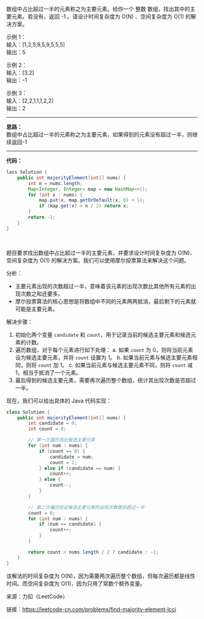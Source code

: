数组中占比超过一半的元素称之为主要元素。给你一个 整数 数组，找出其中的主要元素。若没有，返回 -1 。请设计时间复杂度为 O(N) 、空间复杂度为 O(1) 的解决方案。                            


示例 1：                               
输入：[1,2,5,9,5,9,5,5,5]                              
输出：5                        

示例 2：                          
输入：[3,2]                        
输出：-1                          

示例 3：                             
输入：[2,2,1,1,1,2,2]                          
输出：2                                

***

**思路：**            
数组中占比超过一半的元素称之为主要元素，如果得到的元素没有超过一半，则继续返回-1

***

**代码：**
```java
lass Solution {
    public int majorityElement(int[] nums) {
        int n = nums.length;
        Map<Integer, Integer> map = new HashMap<>();
        for (int x : nums) {
            map.put(x, map.getOrDefault(x, 0) + 1);
            if (map.get(x) > n / 2) return x;
        }
        return -1;
    }
}
```

​            



题目要求找出数组中占比超过一半的主要元素，并要求设计时间复杂度为 O(N)、空间复杂度为 O(1) 的解决方案。我们可以使用摩尔投票算法来解决这个问题。

分析：
- 主要元素出现的次数超过一半，意味着该元素的出现次数比其他所有元素的出现次数之和还要多。
- 摩尔投票算法的核心思想是将数组中不同的元素两两抵消，最后剩下的元素就可能是主要元素。

解决步骤：
1. 初始化两个变量 `candidate` 和 `count`，用于记录当前的候选主要元素和候选元素的计数。
2. 遍历数组，对于每个元素进行如下处理：
   a. 如果 `count` 为 0，则将当前元素设为候选主要元素，并将 `count` 设置为 1。
   b. 如果当前元素与候选主要元素相同，则将 `count` 加 1。
   c. 如果当前元素与候选主要元素不同，则将 `count` 减 1，相当于抵消了一个元素。
3. 最后得到的候选主要元素，需要再次遍历整个数组，统计其出现次数是否超过一半。

现在，我们可以给出具体的 Java 代码实现：

```java
class Solution {
    public int majorityElement(int[] nums) {
        int candidate = 0;
        int count = 0;

        // 第一次遍历找出候选主要元素
        for (int num : nums) {
            if (count == 0) {
                candidate = num;
                count = 1;
            } else if (candidate == num) {
                count++;
            } else {
                count--;
            }
        }

        // 第二次遍历验证候选主要元素的出现次数是否超过一半
        count = 0;
        for (int num : nums) {
            if (num == candidate) {
                count++;
            }
        }

        return count > nums.length / 2 ? candidate : -1;
    }
}
```

该解法的时间复杂度为 O(N)，因为需要两次遍历整个数组，但每次遍历都是线性时间。而空间复杂度为 O(1)，因为只用了常数个额外变量。                    



来源：力扣（LeetCode）                                    

链接：https://leetcode-cn.com/problems/find-majority-element-lcci